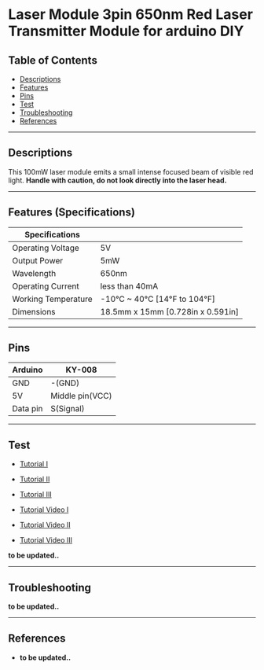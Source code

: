 # Laser Module 3pin 650nm Red Laser Transmitter Module for arduino DIY

## Table of Contents

-   [Descriptions](#descriptions)
-   [Features](#features)
-   [Pins](#pins)
-   [Test](#test-code)
-   [Troubleshooting](#troubleshooting)
-   [References](#references)

---

## Descriptions

This 100mW laser module emits a small intense focused beam of visible red light.
**Handle with caution, do not look directly into the laser head.**

---

## Features (Specifications)

| Specifications      |                                   |
| ------------------- | --------------------------------- |
| Operating Voltage   | 5V                                |
| Output Power        | 5mW                               |
| Wavelength          | 650nm                             |
| Operating Current   | less than 40mA                    |
| Working Temperature | -10°C ~ 40°C [14°F to 104°F]      |
| Dimensions          | 18.5mm x 15mm [0.728in x 0.591in] |

---

## Pins

| Arduino  | KY-008          |
| -------- | --------------- |
| GND      | -(GND)          |
| 5V       | Middle pin(VCC) |
| Data pin | S(Signal)       |

---

## Test

-   [Tutorial I](https://www.phippselectronics.com/using-the-laser-transmitter-module-ky-008-with-arduino/)
-   [Tutorial II](https://www.instructables.com/Keyes-KY-008-Laser-Transmitter-Demystified/)
-   [Tutorial III](https://bit.ly/3tMwqAg)

-   [Tutorial Video I](https://www.youtube.com/watch?v=KX_-MPOJNXY)
-   [Tutorial Video II](https://www.youtube.com/watch?v=oDz2tfI9fNI)
-   [Tutorial Video III](https://www.youtube.com/watch?v=b8WTdug_xPU)

**to be updated..**

---

## Troubleshooting

**to be updated..**

---

## References

-   **to be updated..**
